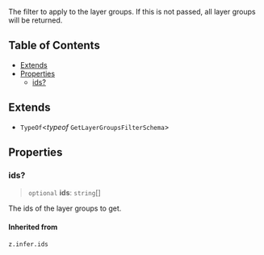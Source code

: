 The filter to apply to the layer groups. If this is not passed, all layer groups will be returned.

## Table of Contents

* [Extends](#extends)
* [Properties](#properties)
  * [ids?](#ids)

## Extends

* `TypeOf`\<*typeof* `GetLayerGroupsFilterSchema`>

## Properties

### ids?

> `optional` **ids**: `string`\[]

The ids of the layer groups to get.

#### Inherited from

`z.infer.ids`
